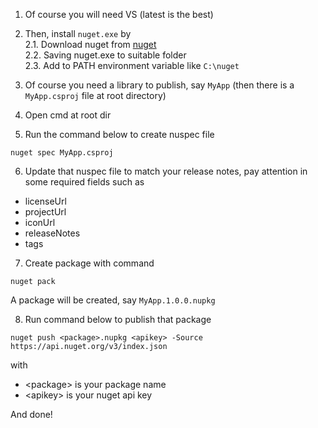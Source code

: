 1. Of course you will need VS (latest is the best)

2. Then, install `nuget.exe` by  
  2.1. Download nuget from [nuget](https://dist.nuget.org/win-x86-commandline/latest/nuget.exe)  
  2.2. Saving nuget.exe to suitable folder  
  2.3. Add to PATH environment variable like `C:\nuget`

3. Of course you need a library to publish, say `MyApp` (then there is a `MyApp.csproj` file at root directory)

4. Open cmd at root dir

5. Run the command below to create nuspec file

```
nuget spec MyApp.csproj
```

6. Update that nuspec file to match your release notes, pay attention in some required fields such as 

- licenseUrl
- projectUrl
- iconUrl
- releaseNotes
- tags

7. Create package with command

```
nuget pack
```

A package will be created, say `MyApp.1.0.0.nupkg`

8. Run command below to publish that package

```
nuget push <package>.nupkg <apikey> -Source https://api.nuget.org/v3/index.json
```

with  
 - \<package\> is your package name
 - \<apikey\> is your nuget api key

And done!